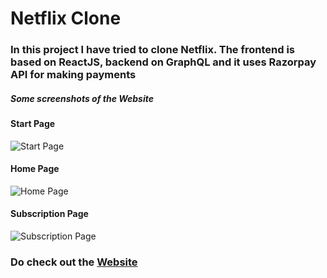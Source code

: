 # Netflix Clone

### In this project I have tried to clone Netflix. The frontend is based on ReactJS, backend on GraphQL and it uses Razorpay API for making payments

##### Some screenshots of the Website

#### Start Page

![Start Page](https://github.com/Arsh-ak7/React-Projects/blob/main/NetflixClone/Netlix_clone_start.png)

#### Home Page

![Home Page](https://github.com/Arsh-ak7/React-Projects/blob/main/NetflixClone/Netflix_clone_homePage.png)

#### Subscription Page

![Subscription Page](https://github.com/Arsh-ak7/React-Projects/blob/main/NetflixClone/Netflix_clone_SubsPage.png)

### Do check out the [Website](https://netflix-clone-auth-a9cb9.web.app/)
